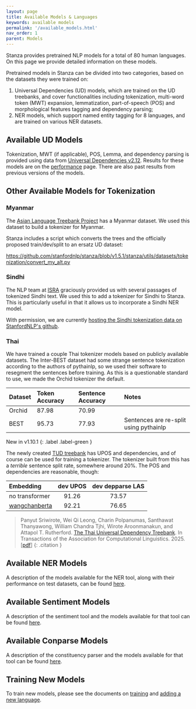 ```yaml
---
layout: page
title: Available Models & Languages
keywords: available models
permalink: '/available_models.html'
nav_order: 1
parent: Models
---
```


Stanza provides pretrained NLP models for a total of 80 human languages. On this page we provide detailed information on these models.

Pretrained models in Stanza can be divided into two categories, based on the datasets they were trained on:
1. Universal Dependencies (UD) models, which are trained on the UD treebanks, and cover functionalities including tokenization, multi-word token (MWT) expansion, lemmatization, part-of-speech (POS) and morphological features tagging and dependency parsing;
2. NER models, which support named entity tagging for 8 languages, and are trained on various NER datasets.

## Available UD Models

Tokenization, MWT (if applicable), POS, Lemma, and dependency parsing
is provided using data from [Universal Dependencies
v2.12](https://lindat.mff.cuni.cz/repository/xmlui/handle/11234/1-5150).
Results for these models are on the
[performance](https://stanfordnlp.github.io/stanza/performance.html) page.
There are also past results from previous versions of the models.

## Other Available Models for Tokenization

### Myanmar

The [Asian Language Treebank Project](https://www2.nict.go.jp/astrec-att/member/mutiyama/ALT/) has a Myanmar dataset.
We used this dataset to build a tokenizer for Myanmar.

Stanza includes a script which converts the trees and the officially proposed train/dev/split to an ersatz UD dataset:

https://github.com/stanfordnlp/stanza/blob/v1.5.1/stanza/utils/datasets/tokenization/convert_my_alt.py

### Sindhi

The NLP team at [ISRA](https://isra.edu.pk/) graciously provided us with several passages of tokenized Sindhi text.
We used this to add a tokenizer for Sindhi to Stanza.  This is particularly useful in that it
allows us to incorporate a Sindhi NER model.

With permission, we are currently [hosting the Sindhi tokenization data on StanfordNLP's github](https://github.com/stanfordnlp/sindhi-tokenization).

### Thai

We have trained a couple Thai tokenizer models based on publicly
available datasets.  The Inter-BEST dataset had some strange sentence
tokenization according to the authors of pythainlp, so we used their
software to resegment the sentences before training.  As this is a
questionable standard to use, we made the Orchid tokenizer the
default.

| Dataset | Token Accuracy | Sentence Accuracy |  Notes |
| :------ | :------------- | :---------------- | :----- |
| Orchid  | 87.98          |  70.99            |        |
| BEST    | 95.73          |  77.93            | Sentences are re-split using pythainlp |

New in v1.10.1
{: .label .label-green }

The newly created [TUD treebank](https://github.com/nlp-chula/TUD)
has UPOS and dependencies, and of course can be used for training a
tokenizer.  The tokenizer built from this has a *terrible* sentence
split rate, somewhere around 20%.  The POS and dependencies are
reasonable, though:

| Embedding | dev UPOS  | dev depparse LAS |
| :------ | :---------: | :--------------: |
| no transformer |      91.26    | 73.57 |
| [wangchanberta](https://huggingface.co/airesearch/wangchanberta-base-att-spm-uncased)  |      92.21    | 76.65 |


> Panyut Sriwirote, Wei Qi Leong, Charin Polpanumas, Santhawat Thanyawong, William Chandra Tjhi, Wirote Aroonmanakun, and Attapol T. Rutherford.  [The Thai Universal Dependency Treebank](https://direct.mit.edu/tacl/article/doi/10.1162/tacl_a_00745/128939/The-Thai-Universal-Dependency-Treebank).  In Transactions of the Association for Computational Linguistics.  2025. \[[pdf](https://direct.mit.edu/tacl/article-pdf/doi/10.1162/tacl%5C_a%5C_00745/2514583/tacl%5C_a%5C_00745.pdf)\]
{: .citation }

## Available NER Models

A description of the models available for the NER tool, along with their performance on test datasets, can be found [here](ner_models.md).

## Available Sentiment Models

A description of the sentiment tool and the models available for that tool can be found [here](sentiment.md).

## Available Conparse Models

A description of the constituency parser and the models available for that tool can be found [here](constituency.md).

## Training New Models

To train new models, please see the documents on [training](training.md) and [adding a new language](new_language.md).
